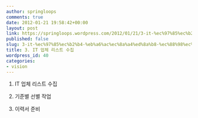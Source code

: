 ```yaml
---
author: springloops
comments: true
date: 2012-01-21 19:58:42+00:00
layout: post
link: https://springloops.wordpress.com/2012/01/21/3-it-%ec%97%85%ec%b2%b4-%eb%a6%ac%ec%8a%a4%ed%8a%b8-%ec%88%98%ec%a7%91/
published: false
slug: 3-it-%ec%97%85%ec%b2%b4-%eb%a6%ac%ec%8a%a4%ed%8a%b8-%ec%88%98%ec%a7%91
title: 3. IT 업체 리스트 수집
wordpress_id: 40
categories:
- vision
---
```


1. IT 업체 리스트 수집   

2. 기준별 선별 작업  

3. 이력서 준비  


